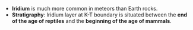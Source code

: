 - **Iridium** is much more common in meteors than Earth rocks.
- **Stratigraphy**: Iridium layer at K-T boundary is situated between the **end of the age of reptiles** and the **beginning of the age of mammals**.